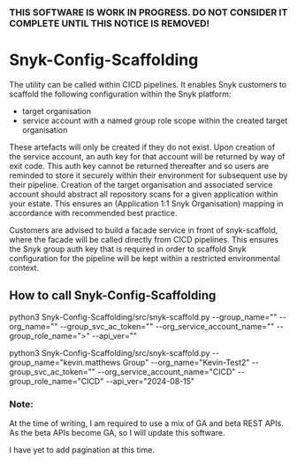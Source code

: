 ### THIS SOFTWARE IS WORK IN PROGRESS. DO NOT CONSIDER IT COMPLETE UNTIL THIS NOTICE IS REMOVED!

# Snyk-Config-Scaffolding
The utility can be called within CICD pipelines. It enables Snyk customers to scaffold the following configuration 
within the Snyk platform:

- target organisation
- service account with a named group role scope within the created target organisation

These artefacts will only be created if they do not exist. Upon creation of the service account, an auth key for that
account will be returned by way of exit code. This auth key cannot be returned thereafter and so users are reminded to 
store it securely within their environment for subsequent use by their pipeline. Creation of the target organisation and 
associated service account should abstract all repository scans for a given application within your estate. This ensures 
an (Application 1:1 Snyk Organisation) mapping in accordance with recommended best practice.

Customers are advised to build a facade service in front of snyk-scaffold, where the facade will be called directly from 
CICD pipelines. This ensures the Snyk group auth key that is required in order to scaffold Snyk configuration for the 
pipeline will be kept within a restricted environmental context. 


## How to call Snyk-Config-Scaffolding

python3 Snyk-Config-Scaffolding/src/snyk-scaffold.py
    --group_name="<snyk-group-name>"
    --org_name="<target-snyk-org-name>" 
    --group_svc_ac_token="<snyk-group-service-account-token-value>" 
    --org_service_account_name="<name>" 
    --group_role_name="<name>>"
    --api_ver="<snyk-rest-api-version>"

python3 Snyk-Config-Scaffolding/src/snyk-scaffold.py
    --group_name="kevin.matthews Group"
    --org_name="Kevin-Test2"
    --group_svc_ac_token="<uath-token-value>"
    --org_service_account_name="CICD"
    --group_role_name="CICD"
    --api_ver="2024-08-15"

### Note:
At the time of writing, I am required to use a mix of GA and beta REST APIs. As the beta APIs become GA, so I will 
update this software.

I have yet to add pagination at this time.